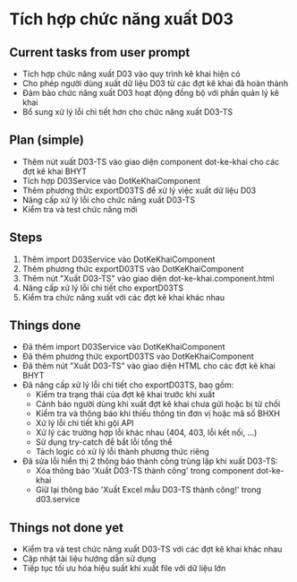 # Tích hợp chức năng xuất D03

## Current tasks from user prompt
- Tích hợp chức năng xuất D03 vào quy trình kê khai hiện có
- Cho phép người dùng xuất dữ liệu D03 từ các đợt kê khai đã hoàn thành
- Đảm bảo chức năng xuất D03 hoạt động đồng bộ với phần quản lý kê khai
- Bổ sung xử lý lỗi chi tiết hơn cho chức năng xuất D03-TS

## Plan (simple)
- Thêm nút xuất D03-TS vào giao diện component dot-ke-khai cho các đợt kê khai BHYT
- Tích hợp D03Service vào DotKeKhaiComponent
- Thêm phương thức exportD03TS để xử lý việc xuất dữ liệu D03
- Nâng cấp xử lý lỗi cho chức năng xuất D03-TS
- Kiểm tra và test chức năng mới

## Steps
1. Thêm import D03Service vào DotKeKhaiComponent
2. Thêm phương thức exportD03TS vào DotKeKhaiComponent
3. Thêm nút "Xuất D03-TS" vào giao diện dot-ke-khai.component.html
4. Nâng cấp xử lý lỗi chi tiết cho exportD03TS
5. Kiểm tra chức năng xuất với các đợt kê khai khác nhau

## Things done
- Đã thêm import D03Service vào DotKeKhaiComponent
- Đã thêm phương thức exportD03TS vào DotKeKhaiComponent
- Đã thêm nút "Xuất D03-TS" vào giao diện HTML cho các đợt kê khai BHYT
- Đã nâng cấp xử lý lỗi chi tiết cho exportD03TS, bao gồm:
  + Kiểm tra trạng thái của đợt kê khai trước khi xuất
  + Cảnh báo người dùng khi xuất đợt kê khai chưa gửi hoặc bị từ chối
  + Kiểm tra và thông báo khi thiếu thông tin đơn vị hoặc mã số BHXH
  + Xử lý lỗi chi tiết khi gội API
  + Xử lý các trường hợp lỗi khác nhau (404, 403, lỗi kết nối, ...)
  + Sử dụng try-catch để bắt lỗi tổng thể
  + Tách logic có xử lý lỗi thành phương thức riêng
- Đã sửa lỗi hiển thị 2 thông báo thành công trùng lặp khi xuất D03-TS:
  + Xóa thông báo 'Xuất D03-TS thành công' trong component dot-ke-khai
  + Giữ lại thông báo 'Xuất Excel mẫu D03-TS thành công!' trong d03.service

## Things not done yet
- Kiểm tra và test chức năng xuất D03-TS với các đợt kê khai khác nhau
- Cập nhật tài liệu hướng dẫn sử dụng
- Tiếp tục tối ưu hóa hiệu suất khi xuất file với dữ liệu lớn
